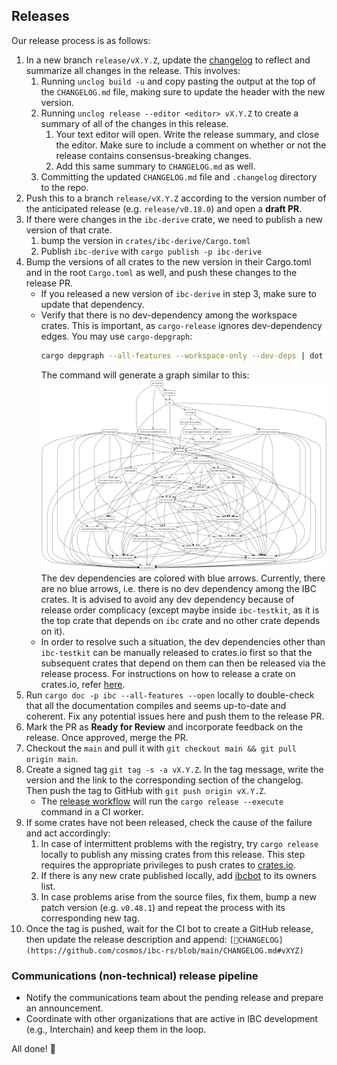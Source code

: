 ## Releases

Our release process is as follows:

1. In a new branch `release/vX.Y.Z`, update the [changelog](./CHANGELOG.md) to
   reflect and summarize all changes in the release. This involves:
   1. Running `unclog build -u` and copy pasting the output at the top of the
      `CHANGELOG.md` file, making sure to update the header with the new
      version.
   2. Running `unclog release --editor <editor> vX.Y.Z` to create a summary of
      all of the changes in this release.
      1. Your text editor will open. Write the release summary, and close the
         editor. Make sure to include a comment on whether or not the release
         contains consensus-breaking changes.
      2. Add this same summary to `CHANGELOG.md` as well.
   3. Committing the updated `CHANGELOG.md` file and `.changelog` directory to
      the repo.
2. Push this to a branch `release/vX.Y.Z` according to the version number of the
   anticipated release (e.g. `release/v0.18.0`) and open a **draft PR**.
3. If there were changes in the `ibc-derive` crate, we need to publish a new
   version of that crate.
   1. bump the version in `crates/ibc-derive/Cargo.toml`
   2. Publish `ibc-derive` with `cargo publish -p ibc-derive`
4. Bump the versions of all crates to the new version in their Cargo.toml and in
   the root `Cargo.toml` as well, and push these changes to the release PR.
   - If you released a new version of `ibc-derive` in step 3, make sure to
        update that dependency.
   - Verify that there is no dev-dependency among the workspace crates. This is
     important, as `cargo-release` ignores dev-dependency edges. You may use
     `cargo-depgraph`:
     ```sh
     cargo depgraph --all-features --workspace-only --dev-deps | dot -Tpng > graph.png
     ```
     The command will generate a graph similar to this:
     ![alt test](docs/dev-deps-graph.png) The dev dependencies are colored with
     blue arrows. Currently, there are no blue arrows, i.e. there is no dev
     dependency among the IBC crates. It is advised to avoid any dev dependency
     because of release order complicacy (except maybe inside `ibc-testkit`, as
     it is the top crate that depends on `ibc` crate and no other crate depends
     on it).
   - In order to resolve such a situation, the dev dependencies other than `ibc-testkit`
     can be manually released to crates.io first so that the subsequent crates that
     depend on them can then be released via the release process. For instructions
     on how to release a crate on crates.io, refer [here](https://doc.rust-lang.org/cargo/reference/publishing.html).
5. Run `cargo doc -p ibc --all-features --open` locally to double-check that all
   the documentation compiles and seems up-to-date and coherent. Fix any
   potential issues here and push them to the release PR.
6. Mark the PR as **Ready for Review** and incorporate feedback on the release.
   Once approved, merge the PR.
7. Checkout the `main` and pull it with `git checkout main && git pull origin main`.
8. Create a signed tag `git tag -s -a vX.Y.Z`. In the tag message, write the
   version and the link to the corresponding section of the changelog. Then push
   the tag to GitHub with `git push origin vX.Y.Z`.
   - The [release workflow][release.yaml] will run the `cargo release --execute`
   command in a CI worker.
9. If some crates have not been released, check the cause of the failure and
   act accordingly:
    1. In case of intermittent problems with the registry, try `cargo release`
      locally to publish any missing crates from this release. This step
      requires the appropriate privileges to push crates to [crates.io].
    2. If there is any new crate published locally, add
      [ibcbot](https://crates.io/users/ibcbot) to its owners list.
    3. In case problems arise from the source files, fix them, bump a new
      patch version (e.g. `v0.48.1`) and repeat the process with its
      corresponding new tag.
10. Once the tag is pushed, wait for the CI bot to create a GitHub release,
    then update the release description and append:
   `[📖CHANGELOG](https://github.com/cosmos/ibc-rs/blob/main/CHANGELOG.md#vXYZ)`

### Communications (non-technical) release pipeline

- Notify the communications team about the pending release and prepare an announcement.
- Coordinate with other organizations that are active in IBC development (e.g., Interchain) and keep them in the loop.

All done! 🎉

[crates.io]: https://crates.io
[release.yaml]: https://github.com/cosmos/ibc-rs/blob/main/.github/workflows/release.yaml
